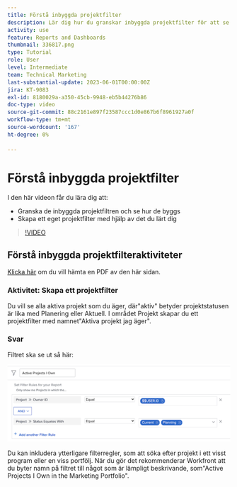 ```yaml
---
title: Förstå inbyggda projektfilter
description: Lär dig hur du granskar inbyggda projektfilter för att se hur de har skapats och hur du skapar ett eget projektfilter i Workfront.
activity: use
feature: Reports and Dashboards
thumbnail: 336817.png
type: Tutorial
role: User
level: Intermediate
team: Technical Marketing
last-substantial-update: 2023-06-01T00:00:00Z
jira: KT-9083
exl-id: 8180029a-a350-45cb-9948-eb5b44276b86
doc-type: video
source-git-commit: 88c2161e897f23587ccc1d0e867b6f8961927a0f
workflow-type: tm+mt
source-wordcount: '167'
ht-degree: 0%

---
```


# Förstå inbyggda projektfilter

I den här videon får du lära dig att:

* Granska de inbyggda projektfiltren och se hur de byggs
* Skapa ett eget projektfilter med hjälp av det du lärt dig

>[!VIDEO](https://video.tv.adobe.com/v/336817/?quality=12&learn=on)

## Förstå inbyggda projektfilteraktiviteter

[Klicka här](/help/assets/understand-built-in-project-filters-activities.pdf) om du vill hämta en PDF av den här sidan.

### Aktivitet: Skapa ett projektfilter

Du vill se alla aktiva projekt som du äger, där&quot;aktiv&quot; betyder projektstatusen är lika med Planering eller Aktuell. I området Projekt skapar du ett projektfilter med namnet&quot;Aktiva projekt jag äger&quot;.

### Svar

Filtret ska se ut så här:

![En bild av skärmen för att skapa ett projektfilter](assets/opening-built-in-project-filters-1.png)

Du kan inkludera ytterligare filterregler, som att söka efter projekt i ett visst program eller en viss portfölj. När du gör det rekommenderar Workfront att du byter namn på filtret till något som är lämpligt beskrivande, som&quot;Active Projects I Own in the Marketing Portfolio&quot;.
